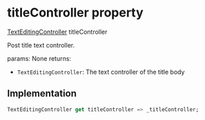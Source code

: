 


# titleController property









[TextEditingController](https://api.flutter.dev/flutter/widgets/TextEditingController-class.html) titleController
  




<p>Post title text controller.</p>
<p>params:
None
returns:</p>
<ul>
<li><code>TextEditingController</code>: The text controller of the title body</li>
</ul>



## Implementation

```dart
TextEditingController get titleController => _titleController;
```








